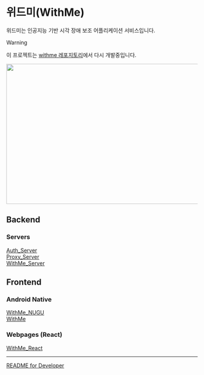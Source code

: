 # 위드미(WithMe)

위드미는 인공지능 기반 시각 장애 보조 어플리케이션 서비스입니다.


> [!Warning]
> 이 프로젝트는 [withme 레포지토리](https://github.com/DY-MAKE/withme/)에서 다시 개발중입니다.


<img src="https://user-images.githubusercontent.com/68115707/158518231-e611ac5b-100d-4420-9cfa-a58861aee119.png" width="700" height="370">

## Backend

### Servers

[Auth_Server](https://github.com/Heavyrisem/Withme_AuthServer)  
[Proxy_Server](https://github.com/Heavyrisem/Withme_ProxyServer)  
[WithMe_Server](https://github.com/Heavyrisem/WithMe_Server)

## Frontend

### Android Native

[WithMe_NUGU](https://github.com/WhiteKr/WithMe_NUGU)  
[WithMe](https://github.com/WhiteKr/WithMe)

### Webpages (React)

[WithMe_React](https://github.com/DY-MAKE/Withme_React)

---

[README for Developer](https://github.com/DY-MAKE/WithMe/blob/develop/README_DEV.md)
